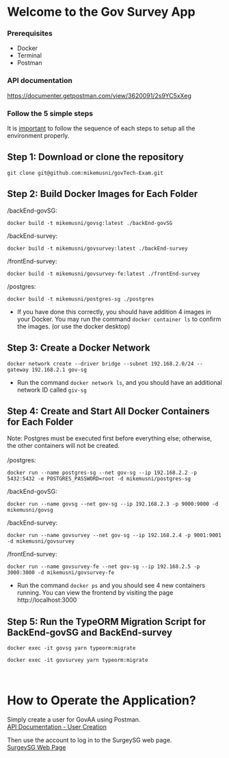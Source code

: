 # Welcome to the Gov Survey App

### Prerequisites
* Docker
* Terminal
* Postman

### API documentation
https://documenter.getpostman.com/view/3620091/2s9YC5xXeg
<br>

### Follow the 5 simple steps
It is <u>important</u> to follow the sequence of each steps to setup all the environment properly.
<br>
## Step 1: Download or clone the repository
```
git clone git@github.com:mikemusni/govTech-Exam.git
```
## Step 2: Build Docker Images for Each Folder
/backEnd-govSG:
```
docker build -t mikemusni/govsg:latest ./backEnd-govSG
```
/backEnd-survey:
```
docker build -t mikemusni/govsurvey:latest ./backEnd-survey
```
/frontEnd-survey:
```
docker build -t mikemusni/govsurvey-fe:latest ./frontEnd-survey
```
/postgres:
```
docker build -t mikemusni/postgres-sg ./postgres
```
* If you have done this correctly, you should have addition 4 images in your Docker. You may run the command `docker container ls` to confirm the images. (or use the docker desktop)

## Step 3: Create a Docker Network
```
docker network create --driver bridge --subnet 192.168.2.0/24 --gateway 192.168.2.1 gov-sg
```
* Run the command `docker network ls`, and you should have an additional network ID called `giv-sg`

## Step 4: Create and Start All Docker Containers for Each Folder
Note: Postgres must be executed first before everything else; otherwise, the other containers will not be created.\
<br>
/postgres:
```
docker run --name postgres-sg --net gov-sg --ip 192.168.2.2 -p 5432:5432 -e POSTGRES_PASSWORD=root -d mikemusni/postgres-sg
```
/backEnd-govSG:
```
docker run --name govsg --net gov-sg --ip 192.168.2.3 -p 9000:9000 -d mikemusni/govsg
```
/backEnd-survey:
```
docker run --name govsurvey --net gov-sg --ip 192.168.2.4 -p 9001:9001 -d mikemusni/govsurvey
```
/frontEnd-survey:
```
docker run --name govsurvey-fe --net gov-sg --ip 192.168.2.5 -p 3000:3000 -d mikemusni/govsurvey-fe
```
* Run the command `docker ps` and you should see 4 new containers running. You can view the frontend by visiting the page http://localhost:3000
## Step 5: Run the TypeORM Migration Script for BackEnd-govSG and BackEnd-survey
```
docker exec -it govsg yarn typeorm:migrate
```
```
docker exec -it govsurvey yarn typeorm:migrate
```
<br>

# How to Operate the Application?
Simply create a user for GovAA using Postman.\
[API Documentation - User Creation](https://documenter.getpostman.com/view/3620091/2s9YC5xXeg#9abc7b54-4cb6-4ca1-81eb-0b18ad3cd911)

Then use the account to log in to the SurgeySG web page.\
[SurgeySG Web Page](http://localhost:3000)